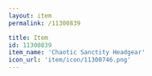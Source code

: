 ```yaml
---
layout: item
permalink: /11300839

title: Item
id: 11300839
item_name: 'Chaotic Sanctity Headgear'
icon_url: 'item/icon/11300746.png'
---
```

